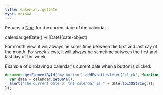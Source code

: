 ```yaml
---
title: Calendar::getDate
type: method
---
```


Returns a [Date](date-object) for the current date of the calendar.

<div class='spec' markdown='1'>
calendar.getDate() -> [Date](date-object)
</div>

For month view, it will always be some time between the first and last day of the month. For week views, it will always be sometime between the first and last day of the week.

Example of displaying a calendar's current date when a button is clicked:

```js
document.getElementById('my-button').addEventListener('click', function() {
  var date = calendar.getDate();
  alert("The current date of the calendar is " + date.toISOString());
});
```
